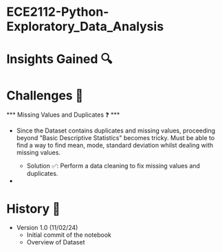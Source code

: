 # ECE2112-Python-Exploratory_Data_Analysis


# Insights Gained 🔍


# Challenges 🎯
*** Missing Values and Duplicates ❓ ***
* Since the Dataset contains duplicates and missing values, proceeding beyond "Basic Descriptive Statistics" becomes tricky. Must be able to find a way to find mean, mode, standard deviation whilst dealing with missing values.
  - Solution ✅: Perform a data cleaning to fix missing values and duplicates.
 
* 

# History 📜
* Version 1.0 (11/02/24)
  - Initial commit of the notebook
  - Overview of Dataset
